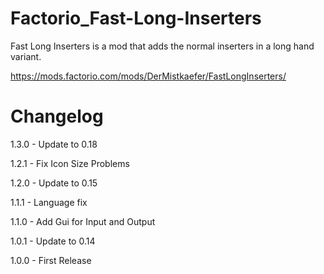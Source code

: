# Factorio_Fast-Long-Inserters
Fast Long Inserters is a mod that adds the normal inserters in a long hand variant.

https://mods.factorio.com/mods/DerMistkaefer/FastLongInserters/

# Changelog
1.3.0 - Update to 0.18

1.2.1 - Fix Icon Size Problems

1.2.0 - Update to 0.15

1.1.1 - Language fix

1.1.0 - Add Gui for Input and Output

1.0.1 - Update to 0.14

1.0.0 - First Release
